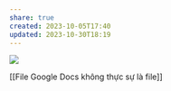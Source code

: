 ```yaml
---
share: true
created: 2023-10-05T17:40
updated: 2023-10-30T18:19
---
```

![](https://youtu.be/I7TZdfSaAhk?si=P93mHushcBJ095hY) 

[[File Google Docs không thực sự là file]]
